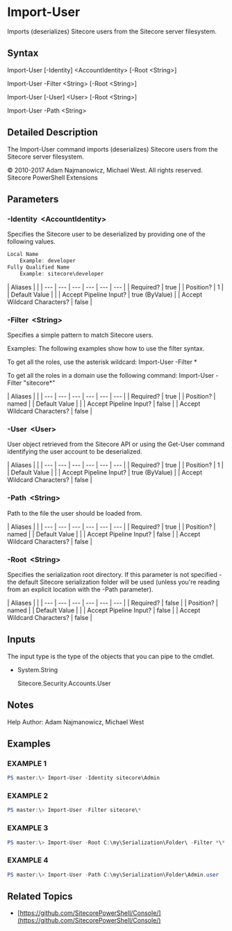 # Import-User

Imports \(deserializes\) Sitecore users from the Sitecore server filesystem.

## Syntax

Import-User \[-Identity\] &lt;AccountIdentity&gt; \[-Root &lt;String&gt;\]

Import-User -Filter &lt;String&gt; \[-Root &lt;String&gt;\]

Import-User \[-User\] &lt;User&gt; \[-Root &lt;String&gt;\]

Import-User -Path &lt;String&gt;

## Detailed Description

The Import-User command imports \(deserializes\) Sitecore users from the Sitecore server filesystem.

© 2010-2017 Adam Najmanowicz, Michael West. All rights reserved. Sitecore PowerShell Extensions

## Parameters

### -Identity  &lt;AccountIdentity&gt;

Specifies the Sitecore user to be deserialized by providing one of the following values.

```powershell
Local Name
    Example: developer
Fully Qualified Name
    Example: sitecore\developer 
```

| Aliases |  |
| --- | --- | --- | --- | --- | --- |
| Required? | true |
| Position? | 1 |
| Default Value |  |
| Accept Pipeline Input? | true \(ByValue\) |
| Accept Wildcard Characters? | false |

### -Filter  &lt;String&gt;

Specifies a simple pattern to match Sitecore users.

Examples: The following examples show how to use the filter syntax.

To get all the roles, use the asterisk wildcard: Import-User -Filter \*

To get all the roles in a domain use the following command: Import-User -Filter "sitecore\*"

| Aliases |  |
| --- | --- | --- | --- | --- | --- |
| Required? | true |
| Position? | named |
| Default Value |  |
| Accept Pipeline Input? | false |
| Accept Wildcard Characters? | false |

### -User  &lt;User&gt;

User object retrieved from the Sitecore API or using the Get-User command identifying the user account to be deserialized.

| Aliases |  |
| --- | --- | --- | --- | --- | --- |
| Required? | true |
| Position? | 1 |
| Default Value |  |
| Accept Pipeline Input? | true \(ByValue\) |
| Accept Wildcard Characters? | false |

### -Path  &lt;String&gt;

Path to the file the user should be loaded from.

| Aliases |  |
| --- | --- | --- | --- | --- | --- |
| Required? | true |
| Position? | named |
| Default Value |  |
| Accept Pipeline Input? | false |
| Accept Wildcard Characters? | false |

### -Root  &lt;String&gt;

Specifies the serialization root directory. If this parameter is not specified - the default Sitecore serialization folder will be used \(unless you're reading from an explicit location with the -Path parameter\).

| Aliases |  |
| --- | --- | --- | --- | --- | --- |
| Required? | false |
| Position? | named |
| Default Value |  |
| Accept Pipeline Input? | false |
| Accept Wildcard Characters? | false |

## Inputs

The input type is the type of the objects that you can pipe to the cmdlet.

* System.String

  Sitecore.Security.Accounts.User 

## Notes

Help Author: Adam Najmanowicz, Michael West

## Examples

### EXAMPLE 1

```powershell
PS master:\> Import-User -Identity sitecore\Admin
```

### EXAMPLE 2

```powershell
PS master:\> Import-User -Filter sitecore\*
```

### EXAMPLE 3

```powershell
PS master:\> Import-User -Root C:\my\Serialization\Folder\ -Filter *\*
```

### EXAMPLE 4

```powershell
PS master:\> Import-User -Path C:\my\Serialization\Folder\Admin.user
```

## Related Topics

* [https://github.com/SitecorePowerShell/Console/](https://github.com/SitecorePowerShell/Console/) 


